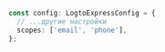 ```ts title="app.ts"
const config: LogtoExpressConfig = {
  // ...другие настройки
  scopes: ['email', 'phone'],
};
```
